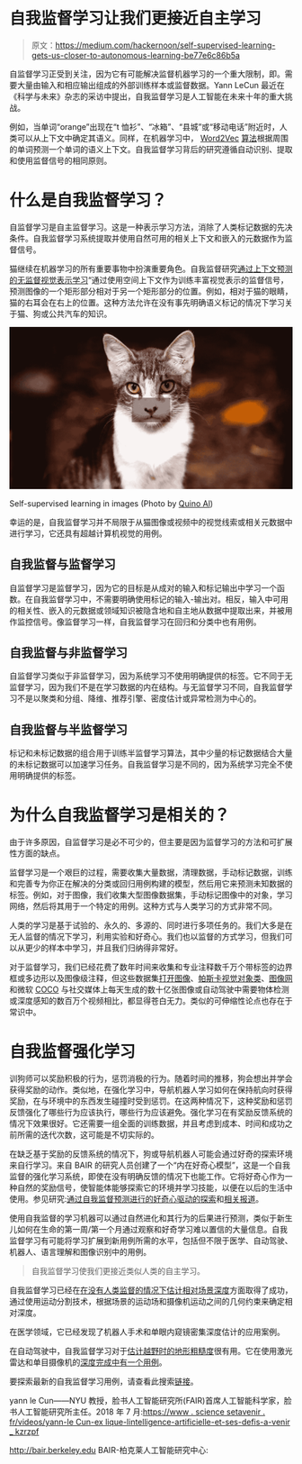 # 自我监督学习让我们更接近自主学习

> 原文：<https://medium.com/hackernoon/self-supervised-learning-gets-us-closer-to-autonomous-learning-be77e6c86b5a>

自监督学习正受到关注，因为它有可能解决监督机器学习的一个重大限制，即。需要大量由输入和相应输出组成的外部训练样本或监督数据。Yann LeCun 最近在《科学与未来》杂志的采访中提出，自我监督学习是人工智能在未来十年的重大挑战。

例如，当单词“orange”出现在“t 恤衫”、“冰箱”、“县城”或“移动电话”附近时，人类可以从上下文中确定其语义。同样，在机器学习中， [Word2Vec](https://code.google.com/archive/p/word2vec/) [算法](https://www.tensorflow.org/tutorials/representation/word2vec)根据周围的单词预测一个单词的语义上下文。自我监督学习背后的研究遵循自动识别、提取和使用监督信号的相同原则。

# 什么是自我监督学习？

自监督学习是自主监督学习。这是一种表示学习方法，消除了人类标记数据的先决条件。自我监督学习系统提取并使用自然可用的相关上下文和嵌入的元数据作为监督信号。

猫继续在机器学习的所有重要事物中扮演重要角色。自我监督研究[通过上下文预测的无监督视觉表示学习](https://arxiv.org/abs/1505.05192)“通过使用空间上下文作为训练丰富视觉表示的监督信号，预测图像的一个矩形部分相对于另一个矩形部分的位置。例如，相对于猫的眼睛，猫的右耳会在右上的位置。这种方法允许在没有事先明确语义标记的情况下学习关于猫、狗或公共汽车的知识。

![](img/f1434f1420c8555b535c8c7b8a45a700.png)

Self-supervised learning in images (Photo by [Quino Al](https://unsplash.com/photos/O6GFYfJ1kHY))

幸运的是，自我监督学习并不局限于从猫图像或视频中的视觉线索或相关元数据中进行学习，它还具有超越计算机视觉的用例。

## 自我监督与监督学习

自监督学习是监督学习，因为它的目标是从成对的输入和标记输出中学习一个函数。在自我监督学习中，不需要明确使用标记的输入-输出对。相反，输入中可用的相关性、嵌入的元数据或领域知识被隐含地和自主地从数据中提取出来，并被用作监控信号。像监督学习一样，自我监督学习在回归和分类中也有用例。

## 自我监督与非监督学习

自监督学习类似于非监督学习，因为系统学习不使用明确提供的标签。它不同于无监督学习，因为我们不是在学习数据的内在结构。与无监督学习不同，自我监督学习不是以聚类和分组、降维、推荐引擎、密度估计或异常检测为中心的。

## 自我监督与半监督学习

标记和未标记数据的组合用于训练半监督学习算法，其中少量的标记数据结合大量的未标记数据可以加速学习任务。自我监督学习是不同的，因为系统学习完全不使用明确提供的标签。

# 为什么自我监督学习是相关的？

由于许多原因，自监督学习是必不可少的，但主要是因为监督学习的方法和可扩展性方面的缺点。

监督学习是一个艰巨的过程，需要收集大量数据，清理数据，手动标记数据，训练和完善专为你正在解决的分类或回归用例构建的模型，然后用它来预测未知数据的标签。例如，对于图像，我们收集大型图像数据集，手动标记图像中的对象，学习网络，然后将其用于一个特定的用例。这种方式与人类学习的方式非常不同。

人类的学习是基于试验的、永久的、多源的、同时进行多项任务的。我们大多是在无人监督的情况下学习，利用实验和好奇心。我们也以监督的方式学习，但我们可以从更少的样本中学习，并且我们归纳得非常好。

对于监督学习，我们已经花费了数年时间来收集和专业注释数千万个带标签的边界框或多边形以及图像级注释，但这些数据集[打开图像](https://storage.googleapis.com/openimages/web/index.html)、[帕斯卡视觉对象类](http://host.robots.ox.ac.uk/pascal/VOC/index.html)、[图像网](http://www.image-net.org/)和微软 [COCO](http://cocodataset.org/) 与社交媒体上每天生成的数十亿张图像或自动驾驶中需要物体检测或深度感知的数百万个视频相比，都显得苍白无力。类似的可伸缩性论点也存在于常识中。

# 自我监督强化学习

训狗师可以奖励积极的行为，惩罚消极的行为。随着时间的推移，狗会想出并学会获得奖励的动作。类似地，在强化学习中，导航机器人学习如何在保持航向时获得奖励，在与环境中的东西发生碰撞时受到惩罚。在这两种情况下，这种奖励和惩罚反馈强化了哪些行为应该执行，哪些行为应该避免。强化学习在有奖励反馈系统的情况下效果很好。它还需要一组全面的训练数据，并且考虑到成本、时间和成功之前所需的迭代次数，这可能是不切实际的。

在缺乏基于奖励的反馈系统的情况下，狗或导航机器人可能会通过好奇的探索环境来自行学习。来自 BAIR 的研究人员创建了一个“内在好奇心模型”，这是一个自我监督的强化学习系统，即使在没有明确反馈的情况下也能工作。它将好奇心作为一种自然的奖励信号，使智能体能够探索它的环境并学习技能，以便在以后的生活中使用。参见研究:[通过自我监督预测进行的好奇心驱动的探索](https://arxiv.org/abs/1705.05363)和[相关报道](https://pathak22.github.io/noreward-rl/)。

使用自我监督的学习机器可以通过自然进化和其行为的后果进行预测，类似于新生儿如何在生命的第一周/第一个月通过观察和好奇学习难以置信的大量信息。自我监督学习有可能将学习扩展到新用例所需的水平，包括但不限于医学、自动驾驶、机器人、语言理解和图像识别中的用例。

> 自我监督学习使我们更接近类似人类的自主学习。

自我监督学习已经在[在没有人类监督的情况下估计相对场景深度](https://arxiv.org/abs/1712.04850)方面取得了成功，通过使用运动分割技术，根据场景的运动场和摄像机运动之间的几何约束来确定相对深度。

在医学领域，它已经发现了机器人手术和单眼内窥镜密集深度估计的应用案例。

在自动驾驶中，自我监督学习对于[估计越野时的地形粗糙度](https://arxiv.org/abs/1206.6872)很有用。它在使用激光雷达和单目摄像机的[深度完成中有一个用例](https://arxiv.org/abs/1807.00275)。

要探索最新的自我监督学习用例，请查看此搜索[链接](https://arxiv.org/search/?searchtype=title&query=Self-Supervised&size=200&order=-submitted_date)。

yann le Cun——NYU 教授，脸书人工智能研究所(FAIR)首席人工智能科学家，脸书人工智能研究所主任。2018 年 7 月:[https://www . science setavenir . fr/videos/yann-le Cun-ex lique-lintelligence-artificielle-et-ses-defis-a-venir _ kzrzpf](https://www.sciencesetavenir.fr/videos/yann-lecun-explique-lintelligence-artificielle-et-ses-defis-a-venir_kzrzpf)

http://bair.berkeley.edu BAIR-柏克莱人工智能研究中心: